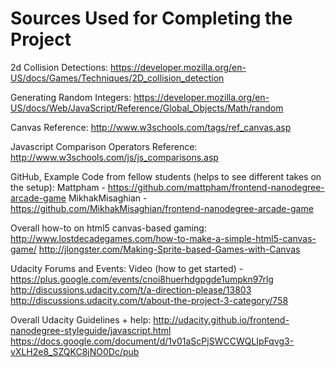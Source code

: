 Sources Used for Completing the Project
=======================================

2d Collision Detections:
https://developer.mozilla.org/en-US/docs/Games/Techniques/2D_collision_detection

Generating Random Integers:
https://developer.mozilla.org/en-US/docs/Web/JavaScript/Reference/Global_Objects/Math/random

Canvas Reference:
http://www.w3schools.com/tags/ref_canvas.asp

Javascript Comparison Operators Reference:
http://www.w3schools.com/js/js_comparisons.asp

GitHub, Example Code from fellow students (helps to see different takes on the setup):
Mattpham - https://github.com/mattpham/frontend-nanodegree-arcade-game
MikhakMisaghian - https://github.com/MikhakMisaghian/frontend-nanodegree-arcade-game

Overall how-to on html5 canvas-based gaming:
http://www.lostdecadegames.com/how-to-make-a-simple-html5-canvas-game/
http://jlongster.com/Making-Sprite-based-Games-with-Canvas

Udacity Forums and Events:
Video (how to get started) - https://plus.google.com/events/cnoi8huerhdgpgde1umpkn97rlg
http://discussions.udacity.com/t/a-direction-please/13803
http://discussions.udacity.com/t/about-the-project-3-category/758

Overall Udacity Guidelines + help:
http://udacity.github.io/frontend-nanodegree-styleguide/javascript.html
https://docs.google.com/document/d/1v01aScPjSWCCWQLIpFqvg3-vXLH2e8_SZQKC8jNO0Dc/pub

